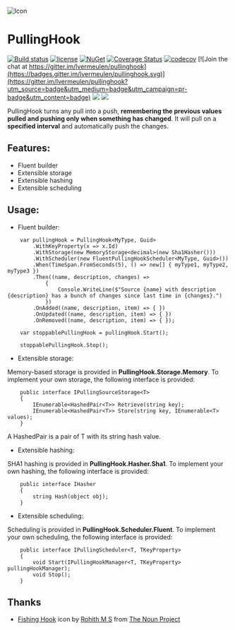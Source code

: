 ![Icon](http://i.imgur.com/GhA9WY5.png?1) 
# PullingHook 
[![Build status](https://ci.appveyor.com/api/projects/status/jhwpf0x1f3eo7x3r?svg=true)](https://ci.appveyor.com/project/lvermeulen/pullinghook) [![license](https://img.shields.io/github/license/lvermeulen/pullinghook.svg?maxAge=2592000)](https://github.com/lvermeulen/pullinghook/blob/master/LICENSE) [![NuGet](https://img.shields.io/nuget/vpre/pullinghook.svg?maxAge=2592000)](https://www.nuget.org/packages/pullinghook/) [![Coverage Status](https://coveralls.io/repos/github/lvermeulen/pullinghook/badge.svg?branch=master)](https://coveralls.io/github/lvermeulen/pullinghook?branch=master) [![codecov](https://codecov.io/gh/lvermeulen/pullinghook/branch/master/graph/badge.svg)](https://codecov.io/gh/lvermeulen/pullinghook)
 [![Join the chat at https://gitter.im/lvermeulen/pullinghook](https://badges.gitter.im/lvermeulen/pullinghook.svg)](https://gitter.im/lvermeulen/pullinghook?utm_source=badge&utm_medium=badge&utm_campaign=pr-badge&utm_content=badge) ![](https://img.shields.io/badge/.net-4.5.2-yellowgreen.svg) ![](https://img.shields.io/badge/netstandard-1.4-yellowgreen.svg)

PullingHook turns any pull into a push, **remembering the previous values pulled and pushing only when something has changed**. It will pull on a **specified interval** and automatically push the changes.

## Features:
* Fluent builder
* Extensible storage
* Extensible hashing
* Extensible scheduling

## Usage:

* Fluent builder:
~~~~
    var pullingHook = PullingHook<MyType, Guid>
        .WithKeyProperty(x => x.Id)
        .WithStorage(new MemoryStorage<decimal>(new Sha1Hasher()))
        .WithScheduler(new FluentPullingHookScheduler<MyType, Guid>())
        .When(TimeSpan.FromSeconds(5), () => new[] { myType1, myType2, myType3 })
        .Then((name, description, changes) => 
			{ 
				Console.WriteLine($"Source {name} with description {description} has a bunch of changes since last time in {changes}.") 
			})
        .OnAdded((name, description, item) => { })
        .OnUpdated((name, description, item) => { })
        .OnRemoved((name, description, item) => { });

    var stoppablePullingHook = pullingHook.Start();

    stoppablePullingHook.Stop();
~~~~

* Extensible storage:

Memory-based storage is provided in **PullingHook.Storage.Memory**. To implement your own storage, the following interface is provided:
~~~~
    public interface IPullingSourceStorage<T>
    {
        IEnumerable<HashedPair<T>> Retrieve(string key);
        IEnumerable<HashedPair<T>> Store(string key, IEnumerable<T> values);
    }
~~~~

A HashedPair<T> is a pair of T with its string hash value.

* Extensible hashing:

SHA1 hashing is provided in **PullingHook.Hasher.Sha1**. To implement your own hashing, the following interface is provided:
~~~~
    public interface IHasher
    {
        string Hash(object obj);
    }
~~~~

* Extensible scheduling:

Scheduling is provided in **PullingHook.Scheduler.Fluent**. To implement your own scheduling, the following interface is provided:
~~~~
    public interface IPullingScheduler<T, TKeyProperty>
    {
        void Start(IPullingHookManager<T, TKeyProperty> pullingHookManager);
        void Stop();
    }
~~~~

## Thanks
* [Fishing Hook](https://thenounproject.com/term/fishing-hook/942366) icon by [Rohith M S](https://thenounproject.com/rohithdezinr/) from [The Noun Project](https://thenounproject.com)
 